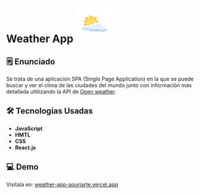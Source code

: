 <h1> Weather App <img src="./src/img/logo.png" width=100 /> </h1> 

## 🗒️ Enunciado 

Se trata de una aplicación SPA (Single Page Application) en la que se puede buscar y ver el clima de las ciudades del mundo junto con información más detallada ultilizando la API de [Open weather](#).

## 🛠️ Tecnologías Usadas 

- __JavaScript__
- __HMTL__
- __CSS__
- __React.js__

## 💻 Demo

Visítala en: [weather-app-aouriarte.vercel.app](https://weather-app-aouriarte.vercel.app/)
